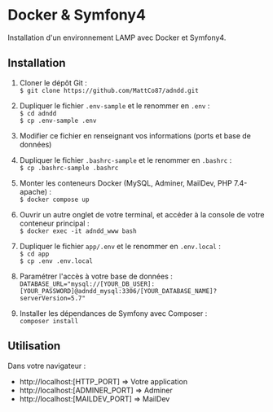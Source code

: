 # Docker & Symfony4  
Installation d'un environnement LAMP avec Docker et Symfony4.  

## Installation  

1. Cloner le dépôt Git :  
`$ git clone https://github.com/MattCo87/adndd.git`  

2. Dupliquer le fichier `.env-sample` et le renommer en `.env` :  
`$ cd adndd`  
`$ cp .env-sample .env`  

3. Modifier ce fichier en renseignant vos informations (ports et base de données)

4. Dupliquer le fichier `.bashrc-sample` et le renommer en `.bashrc` :  
`$ cp .bashrc-sample .bashrc`  

5. Monter les conteneurs Docker (MySQL, Adminer, MailDev, PHP 7.4-apache) :  
`$ docker compose up`  

6. Ouvrir un autre onglet de votre terminal, et accéder à la console de votre conteneur principal :  
`$ docker exec -it adndd_www bash`  

7. Dupliquer le fichier `app/.env` et le renommer en `.env.local` :  
`$ cd app`  
`$ cp .env .env.local`  

8. Paramétrer l'accès à votre base de données :  
`DATABASE_URL="mysql://[YOUR_DB_USER]:[YOUR_PASSWORD]@adndd_mysql:3306/[YOUR_DATABASE_NAME]?serverVersion=5.7"`  

9. Installer les dépendances de Symfony avec Composer :  
`composer install`  

## Utilisation  
Dans votre navigateur :  
- http://localhost:[HTTP_PORT] => Votre application  
- http://localhost:[ADMINER_PORT] => Adminer  
- http://localhost:[MAILDEV_PORT] => MailDev  